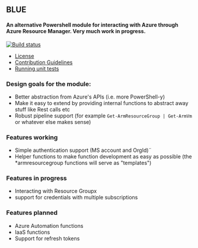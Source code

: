 ## BLUE
#### An alternative Powershell module for interacting with Azure through Azure Resource Manager. Very much work in progress.

[![Build status](https://ci.appveyor.com/api/projects/status/7346c8vmr9s6k8ql?svg=true)](https://ci.appveyor.com/project/trondhindenes/blue)

* [License](LICENSE.md)
* [Contribution Guidelines](CONTRIBUTING.md)
* [Running unit tests](UNITTESTS.md)

### Design goals for the module:
* Better abstraction from Azure's APIs (i.e. more PowerShell-y)
* Make it easy to extend by providing internal functions to abstract away stuff like Rest calls etc
* Robust pipeline support (for example `Get-ArmResourceGroup | Get-ArmVm` or whatever else makes sense)

### Features working
* Simple authentication support (MS account and OrgId)¨
* Helper functions to make function development as easy as possible (the *armresourcegroup functions will serve as "templates")

### Features in progress
* Interacting with Resource Groupx
* support for credentials with multiple subscriptions

### Features planned
* Azure Automation functions
* IaaS functions
* Support for refresh tokens
